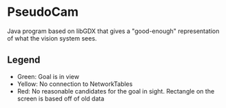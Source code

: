 PseudoCam
=========
Java program based on libGDX that gives a "good-enough" representation of what the vision system sees.

Legend
------
 * Green: Goal is in view
 * Yellow: No connection to NetworkTables
 * Red: No reasonable candidates for the goal in sight. Rectangle on the screen is based off of old data

